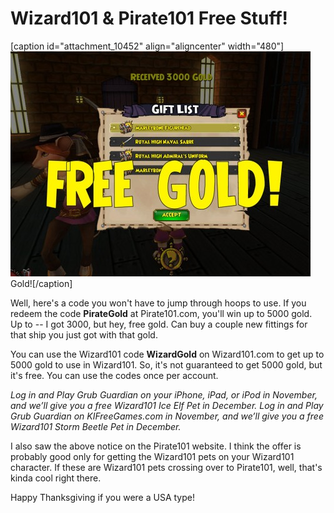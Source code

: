 # Wizard101 & Pirate101 Free Stuff!

[caption id="attachment\_10452" align="aligncenter" width="480"][![](../uploads/2012/11/Pirate-2012-11-22-22-15-34-33-480x360.jpg "Gold!")](../uploads/2012/11/Pirate-2012-11-22-22-15-34-33.jpg) Gold![/caption]

Well, here's a code you won't have to jump through hoops to use. If you redeem the code **PirateGold** at Pirate101.com, you'll win up to 5000 gold. Up to -- I got 3000, but hey, free gold. Can buy a couple new fittings for that ship you just got with that gold.

You can use the Wizard101 code **WizardGold** on Wizard101.com to get up to 5000 gold to use in Wizard101. So, it's not guaranteed to get 5000 gold, but it's free. You can use the codes once per account.

*Log in and Play Grub Guardian on your iPhone, iPad, or iPod in November, and we’ll give you a free Wizard101 Ice Elf Pet in December. Log in and Play Grub Guardian on KIFreeGames.com in November, and we’ll give you a free Wizard101 Storm Beetle Pet in December.*

I also saw the above notice on the Pirate101 website. I think the offer is probably good only for getting the Wizard101 pets on your Wizard101 character. If these are Wizard101 pets crossing over to Pirate101, well, that's kinda cool right there.

Happy Thanksgiving if you were a USA type!

